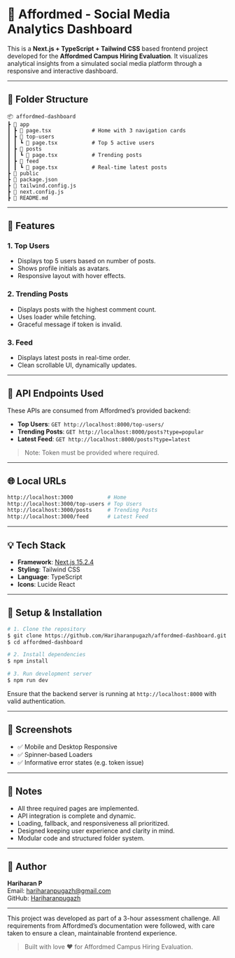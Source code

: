 # 🚀 Affordmed - Social Media Analytics Dashboard

This is a **Next.js + TypeScript + Tailwind CSS** based frontend project developed for the **Affordmed Campus Hiring Evaluation**. It visualizes analytical insights from a simulated social media platform through a responsive and interactive dashboard.

---

## 📂 Folder Structure

```
📦 affordmed-dashboard
┣ 📁 app
┃ ┣ 📄 page.tsx             # Home with 3 navigation cards
┃ ┣ 📁 top-users
┃ ┃ ┗ 📄 page.tsx           # Top 5 active users
┃ ┣ 📁 posts
┃ ┃ ┗ 📄 page.tsx           # Trending posts
┃ ┣ 📁 feed
┃ ┃ ┗ 📄 page.tsx           # Real-time latest posts
┣ 📁 public
┣ 📄 package.json
┣ 📄 tailwind.config.js
┣ 📄 next.config.js
┣ 📄 README.md
```

---

## 📌 Features

### 1. Top Users
- Displays top 5 users based on number of posts.
- Shows profile initials as avatars.
- Responsive layout with hover effects.

### 2. Trending Posts
- Displays posts with the highest comment count.
- Uses loader while fetching.
- Graceful message if token is invalid.

### 3. Feed
- Displays latest posts in real-time order.
- Clean scrollable UI, dynamically updates.

---

## 🚪 API Endpoints Used

These APIs are consumed from Affordmed’s provided backend:

- **Top Users**: `GET http://localhost:8000/top-users/`
- **Trending Posts**: `GET http://localhost:8000/posts?type=popular`
- **Latest Feed**: `GET http://localhost:8000/posts?type=latest`

> Note: Token must be provided where required.

---

## 🌐 Local URLs

```bash
http://localhost:3000           # Home
http://localhost:3000/top-users # Top Users
http://localhost:3000/posts     # Trending Posts
http://localhost:3000/feed      # Latest Feed
```

---

## 💡 Tech Stack

- **Framework**: [Next.js 15.2.4](https://nextjs.org/)
- **Styling**: Tailwind CSS
- **Language**: TypeScript
- **Icons**: Lucide React

---

## 🔧 Setup & Installation

```bash
# 1. Clone the repository
$ git clone https://github.com/Hariharanpugazh/affordmed-dashboard.git
$ cd affordmed-dashboard

# 2. Install dependencies
$ npm install

# 3. Run development server
$ npm run dev
```

Ensure that the backend server is running at `http://localhost:8000` with valid authentication.

---

## 📸 Screenshots

- ✅ Mobile and Desktop Responsive
- ✅ Spinner-based Loaders
- ✅ Informative error states (e.g. token issue)

---

## 📢 Notes

- All three required pages are implemented.
- API integration is complete and dynamic.
- Loading, fallback, and responsiveness all prioritized.
- Designed keeping user experience and clarity in mind.
- Modular code and structured folder system.

---

## 👤 Author

**Hariharan P**  
Email: hariharanpugazh@gmail.com  
GitHub: [Hariharanpugazh](https://github.com/Hariharanpugazh)

---

This project was developed as part of a 3-hour assessment challenge. All requirements from Affordmed’s documentation were followed, with care taken to ensure a clean, maintainable frontend experience.

> Built with love ❤️ for Affordmed Campus Hiring Evaluation.
